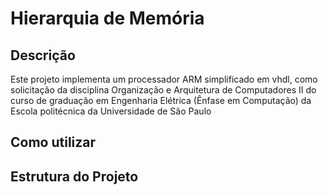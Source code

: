 # Hierarquia de Memória

## Descrição

Este projeto implementa um processador ARM simplificado em vhdl, como solicitação da disciplina Organização e Arquitetura de Computadores II do curso de graduação em Engenharia Elétrica (Ênfase em Computação) da Escola politécnica da Universidade de São Paulo

## Como utilizar

## Estrutura do Projeto
